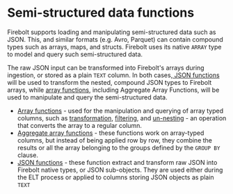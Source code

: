 # Semi-structured data functions

Firebolt supports loading and manipulating semi-structured data such as JSON. This, and similar formats \(e.g. Avro, Parquet\) can contain compound types such as arrays, maps, and structs. Firebolt uses its native `ARRAY` type to model and query such semi-structured data.

The raw JSON input can be transformed into Firebolt's arrays during ingestion, or stored as a plain `TEXT` column. In both cases,[ JSON functions](json-functions.md) will be used to transform the nested, compound JSON types to Firebolt arrays, while [array functions](array-functions.md), including Aggregate Array Functions, will be used to manipulate and query the semi-structured data.

* [Array functions](array-functions.md) - used for the manipulation and querying of array typed columns, such as [transformation](array-functions.md#transform), [filtering](array-functions.md#filter), and [un-nesting](array-functions.md#array_unnest) - an operation that converts the array to a regular column.
* [Aggregate array functions](aggregate-array-functions.md) - these functions work on array-typed columns, but instead of being applied row by row, they combine the results or all the array belonging to the groups defined by the `GROUP BY` clause.
* [JSON functions](json-functions.md) - these function extract and transform raw JSON into Firebolt native types, or JSON sub-objects. They are used either during the ELT process or applied to columns storing JSON objects as plain `TEXT`         

